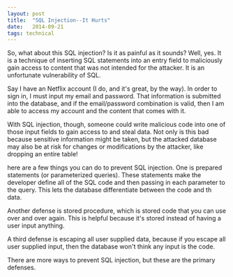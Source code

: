 ```yaml
---
layout: post
title:  "SQL Injection--It Hurts"
date:   2014-09-21
tags: technical
---
```


So, what about this SQL injection?  Is it as painful as it sounds?  Well, yes.  It is a technique of inserting SQL statements into an entry field to maliciously gain access to content that was not intended for the attacker.  It is an unfortunate vulnerability of SQL.

Say I have an Netflix account (I do, and it's great, by the way).  In order to sign in, I must input my email and password. That information is submitted into the database, and if the email/password combination is valid, then I am able to access my account and the content that comes with it.

With SQL injection, though, someone could write malicious code into one of those input fields to gain access to and steal data. Not only is this bad because sensitive information might be taken, but the attacked database may also be at risk for changes or modifications by the attacker, like dropping an entire table!

here are a few things you can do to prevent SQL injection.  One is prepared statements (or parameterized queries).  These statements make the developer define all of the SQL code and then passing in each parameter to the query.  This lets the database differentiate between the code and th data.

Another defense is stored procedure, which is stored code that you can use over and over again.  This is helpful because it's stored instead of having a user input anything.

A third defense is escaping all user supplied data, because if you escape all user supplied input, then the database won't think any input is the code.

There are more ways to prevent SQL injection, but these are the primary defenses.